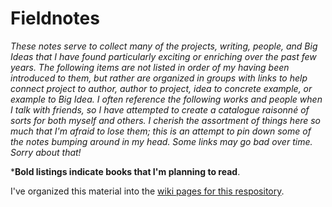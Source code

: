 # Fieldnotes

*These notes serve to collect many of the projects, writing, people, and Big Ideas that I have found particularly exciting or enriching over the past few years. The following items are not listed in order of my having been introduced to them, but rather are organized in groups with links to help connect project to author, author to project, idea to concrete example, or example to Big Idea. I often reference the following works and people when I talk with friends, so I have attempted to create a catalogue raisonné of sorts for both myself and others. I cherish the assortment of things here so much that I'm afraid to lose them; this is an attempt to pin down some of the notes bumping around in my head. Some links may go bad over time. Sorry about that!*

***Bold listings indicate books that I'm planning to read**.

I've organized this material into the [wiki pages for this respository](https://github.com/bmershon/Fieldnotes/wiki).